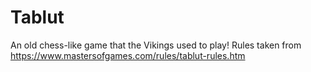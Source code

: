 # Tablut
An old chess-like game that the Vikings used to play! Rules taken from https://www.mastersofgames.com/rules/tablut-rules.htm
